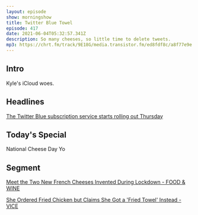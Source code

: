 ```yaml
---
layout: episode
show: morningshow
title: Twitter Blue Towel
episode: 417
date: 2021-06-04T05:32:57.341Z
description: So many cheeses, so little time to delete tweets.
mp3: https://chrt.fm/track/9E18G/media.transistor.fm/ed8fdf8c/a8f77e9e.mp3
---
```

## Intro

Kyle's iCloud woes.

## Headlines

[The Twitter Blue subscription service starts rolling out Thursday](https://www.theverge.com/2021/6/3/22464291/twitter-blue-subscription-service-canada-australia-undo-reader-mode)

## Today's Special

National Cheese Day Yo

## Segment

[Meet the Two New French Cheeses Invented During Lockdown - FOOD & WINE](https://apple.news/ADUe8XDWxSbquU02Xt_KWQQ)

[She Ordered Fried Chicken but Claims She Got a 'Fried Towel' Instead - VICE](https://apple.news/AJWFeT0SOQaCaSgealHKbSA)